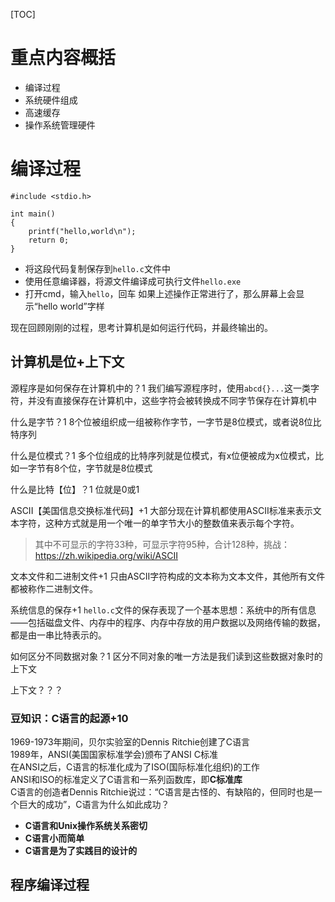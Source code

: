 [TOC]

# 重点内容概括
- 编译过程
- 系统硬件组成
- 高速缓存
- 操作系统管理硬件

# 编译过程
```
#include <stdio.h>

int main()
{
    printf("hello,world\n");
    return 0;
}
```
- 将这段代码复制保存到`hello.c`文件中
- 使用任意编译器，将源文件编译成可执行文件`hello.exe`
- 打开cmd，输入`hello`，回车
如果上述操作正常进行了，那么屏幕上会显示“hello world”字样

现在回顾刚刚的过程，思考计算机是如何运行代码，并最终输出的。

## 计算机是位+上下文
源程序是如何保存在计算机中的？1
我们编写源程序时，使用`abcd{}...`这一类字符，并没有直接保存在计算机中，这些字符会被转换成不同字节保存在计算机中<br>

什么是字节？1
8个位被组织成一组被称作字节，一字节是8位模式，或者说8位比特序列

什么是位模式？1
多个位组成的比特序列就是位模式，有x位便被成为x位模式，比如一字节有8个位，字节就是8位模式

什么是比特【位】？1
位就是0或1

ASCII【美国信息交换标准代码】+1
大部分现在计算机都使用ASCII标准来表示文本字符，这种方式就是用一个唯一的单字节大小的整数值来表示每个字符。
> 其中不可显示的字符33种，可显示字符95种，合计128种，挑战：https://zh.wikipedia.org/wiki/ASCII

文本文件和二进制文件+1
只由ASCII字符构成的文本称为文本文件，其他所有文件都被称作二进制文件。

系统信息的保存+1
`hello.c`文件的保存表现了一个基本思想：系统中的所有信息——包括磁盘文件、内存中的程序、内存中存放的用户数据以及网络传输的数据，都是由一串比特表示的。

如何区分不同数据对象？1
区分不同对象的唯一方法是我们读到这些数据对象时的上下文

上下文？？？

### 豆知识：C语言的起源+10
1969-1973年期间，贝尔实验室的Dennis Ritchie创建了C语言<br>
1989年，ANSI(美国国家标准学会)颁布了ANSI C标准<br>
在ANSI之后，C语言的标准化成为了ISO(国际标准化组织)的工作<br>
ANSI和ISO的标准定义了C语言和一系列函数库，即**C标准库**<br>
C语言的创造者Dennis Ritchie说过：“C语言是古怪的、有缺陷的，但同时也是一个巨大的成功”，C语言为什么如此成功？<br>
- **C语言和Unix操作系统关系密切**
- **C语言小而简单**
- **C语言是为了实践目的设计的**

## 程序编译过程